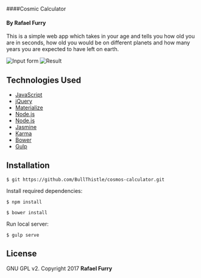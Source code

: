 ####Cosmic Calculator

#### By Rafael Furry

This is a simple web app which takes in your age and tells you how old you are in seconds, how old you would be on different planets and how many years you are expected to have left on earth.

![Input form](https://user-images.githubusercontent.com/13779974/31590716-f1855fc4-b1c9-11e7-8e1c-c41933cf96f6.png)
![Result](https://user-images.githubusercontent.com/13779974/31590717-f3e33b88-b1c9-11e7-8ce8-b67b3b7b9589.png)

## Technologies Used

* [JavaScript](https://www.javascript.com/)
* [jQuery](https://jquery.com/)
* [Materialize](https://http://materializecss.com/)
* [Node.js](https://nodejs.org/en/)
* [Node.js](https://nodejs.org/en/)
* [Jasmine](https://jasmine.github.io/)
* [Karma](https://karma-runner.github.io/1.0/index.html/)
* [Bower](https://bower.io/)
* [Gulp](https://gulpjs.com/)

Installation
------------

```
$ git https://github.com/BullThistle/cosmos-calculator.git
```

Install required dependencies:
```
$ npm install
```
```
$ bower install
```

Run local server:
```
$ gulp serve
```

License
-------

GNU GPL v2. Copyright 2017 **Rafael Furry**
